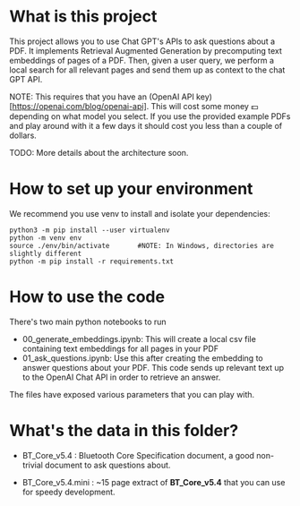 # What is this project 

This project allows you to use Chat GPT's APIs to ask questions about a PDF. It implements Retrieval Augmented Generation 
by precomputing text embeddings of pages of a PDF. Then, given a user query, we perform a local search for all relevant pages and send them up as context to the chat GPT API. 

NOTE: This requires that you have an (OpenAI API key)[https://openai.com/blog/openai-api]. This will cost some money 💵 depending on what model you select. If you use the provided example PDFs and play around with it a few days it should cost you less than a couple of dollars. 

TODO: More details about the architecture soon.

# How to set up your environment 

We recommend you use venv to install and isolate your dependencies: 

```
python3 -m pip install --user virtualenv
python -m venv env 
source ./env/bin/activate       #NOTE: In Windows, directories are slightly different
python -m pip install -r requirements.txt
```

# How to use the code

There's two main python notebooks to run 

- 00_generate_embeddings.ipynb: This will create a local csv file containing text embeddings for all pages in your PDF 
- 01_ask_questions.ipynb: Use this after creating the embedding to answer questions about your PDF. This code sends up relevant text up to the OpenAI Chat API in order to retrieve an answer. 

The files have exposed various parameters that you can play with.

# What's the data in this folder?

- BT_Core_v5.4 : Bluetooth Core Specification document, a good non-trivial document to ask questions about. 

- BT_Core_v5.4.mini : ~15 page extract of **BT_Core_v5.4** that you can use for speedy development.


